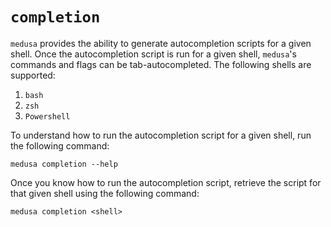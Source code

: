 # `completion`

`medusa` provides the ability to generate autocompletion scripts for a given shell.
Once the autocompletion script is run for a given shell, `medusa`'s commands and flags can be tab-autocompleted.
The following shells are supported:

1. `bash`
2. `zsh`
3. `Powershell`

To understand how to run the autocompletion script for a given shell, run the following command:

```shell
medusa completion --help
```

Once you know how to run the autocompletion script, retrieve the script for that given shell using the following command:

```shell
medusa completion <shell>
```
